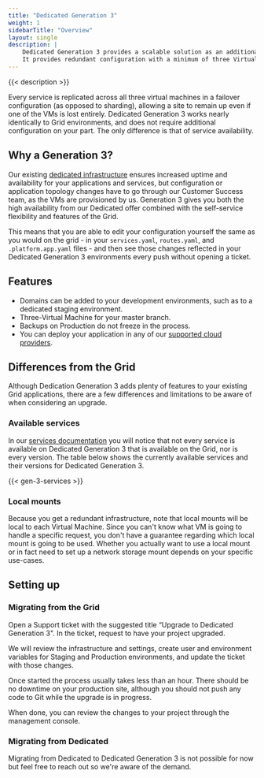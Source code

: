 ```yaml
---
title: "Dedicated Generation 3"
weight: 1
sidebarTitle: "Overview"
layout: single
description: |
    Dedicated Generation 3 provides a scalable solution as an additional option on top of your existing Grid applications.
    It provides redundant configuration with a minimum of three Virtual Machine instances. 
---
```


{{< description >}}

Every service is replicated across all three virtual machines in a failover configuration (as opposed to sharding), allowing a site to remain up even if one of the VMs is lost entirely.
Dedicated Generation 3 works nearly identically to Grid environments, and does not require additional configuration on your part. The only difference is that of service availability.

## Why a Generation 3?

Our existing [dedicated infrastructure](/dedicated/overview) ensures increased uptime and availability for your applications and services, but configuration or application topology changes have to go through our Customer Success team, as the VMs are provisioned by us. Generation 3 gives you both the high availability from our Dedicated offer combined with the self-service flexibility and features of the Grid. 

This means that you are able to edit your configuration yourself the same as you would on the grid - in your `services.yaml`, `routes.yaml`, and `.platform.app.yaml` files - and then see those changes reflected in your Dedicated Generation 3 environments every push without opening a ticket. 

## Features

* Domains can be added to your development environments, such as to a dedicated staging environment.
* Three-Virtual Machine for your master branch.
* Backups on Production do not freeze in the process.
* You can deploy your application in any of our [supported cloud providers](/development/faq.md#which-geographic-zones-does-platformsh-cover).

## Differences from the Grid

Although Dedication Generation 3 adds plenty of features to your existing Grid applications, there are a few differences and limitations to be aware of when considering an upgrade. 

### Available services

In our [services documentation](/configuration/services) you will notice that not every service is available on Dedicated Generation 3 that is available on the Grid, nor is every version. The table below shows the currently available services and their versions for Dedicated Generation 3. 

{{< gen-3-services >}}

### Local mounts

Because you get a redundant infrastructure, note that local mounts will be local to each Virtual Machine. Since you can't know what VM is going to handle a specific request, you don't have a guarantee regarding which local mount is going to be used. Whether you actually want to use a local mount or in fact need to set up a network storage mount depends on your specific use-cases.

## Setting up

### Migrating from the Grid

Open a Support ticket with the suggested title “Upgrade to Dedicated Generation 3". In the ticket, request to have your project upgraded.

We will review the infrastructure and settings, create user and environment variables for Staging and Production environments, and update the ticket with those changes.

Once started the process usually takes less than an hour.  There should be no downtime on your production site, although you should not push any code to Git while the upgrade is in progress.

When done, you can review the changes to your project through the management console.

### Migrating from Dedicated

Migrating from Dedicated to Dedicated Generation 3 is not possible for now but feel free to reach out so we're aware of the demand.
